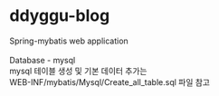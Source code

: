 ddyggu-blog
===========

Spring-mybatis web application
<br/><br/>
Database - mysql<br/>
mysql 테이블 생성 및 기본 데이터 추가는<br/> 
WEB-INF/mybatis/Mysql/Create_all_table.sql 파일 참고<br/>
